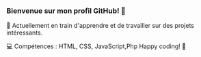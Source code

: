 ### Bienvenue sur mon profil GitHub! 👋

🌱 Actuellement en train d'apprendre et de travailler sur des projets intéressants.

💻 Compétences : HTML, CSS, JavaScript,Php
Happy coding! 🚀
